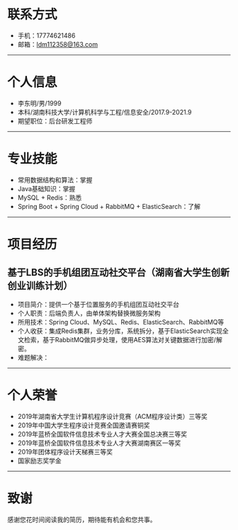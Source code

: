 # 联系方式
- 手机：17774621486
- 邮箱：ldm112358@163.com
---
# 个人信息
- 李东明/男/1999
- 本科/湖南科技大学/计算机科学与工程/信息安全/2017.9-2021.9
- 期望职位：后台研发工程师
---
# 专业技能
- 常用数据结构和算法：掌握
- Java基础知识：掌握
- MySQL + Redis：熟悉
- Spring Boot + Spring Cloud + RabbitMQ + ElasticSearch：了解
---
# 项目经历
## 基于LBS的手机组团互动社交平台（湖南省大学生创新创业训练计划）
- 项目简介：提供一个基于位置服务的手机组团互动社交平台
- 个人职责：后端负责人，由单体架构替换微服务架构
- 所用技术：Spring Cloud、MySQL、Redis、ElasticSearch、RabbitMQ等
- 个人收获：集成Redis集群，业务分库，系统拆分，基于ElasticSearch实现全文检索，基于RabbitMQ做异步处理，使用AES算法对关键数据进行加密/解密。
- 难题解决：
---
# 个人荣誉
- 2019年湖南省大学生计算机程序设计竞赛（ACM程序设计类）三等奖
- 2019年中国大学生程序设计竞赛全国邀请赛铜奖
- 2019年蓝桥全国软件信息技术专业人才大赛全国总决赛三等奖
- 2019年蓝桥全国软件信息技术专业人才大赛湖南赛区一等奖
- 2019年团体程序设计天梯赛三等奖
- 国家励志奖学金
---
# 致谢
感谢您花时间阅读我的简历，期待能有机会和您共事。
